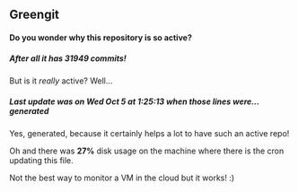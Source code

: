 ## Greengit

#### Do you wonder why this repository is so active?

##### After all it has 31949 commits!

But is it *really* active? Well...

##### Last update was on Wed Oct 5 at 1:25:13 when those lines were... generated

Yes, generated, because it certainly helps a lot to have such an active repo!

Oh and there was **27%** disk usage on the machine
where there is the cron updating this file.

Not the best way to monitor a VM in the cloud but it works! :)
